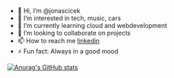 - 👋 Hi, I’m @jonascicek
- 👀 I’m interested in tech, music, cars
- 🌱 I’m currently learning cloud and webdevelopment
- 💞️ I’m looking to collaborate on projects
- 📫 How to reach me [linkedin](https://www.linkedin.com/in/jonas-noah-cicek-3b80a4321/)
- ⚡ Fun fact: Always in a good mood

[![Anurag's GitHub stats](https://github-readme-stats.vercel.app/api?username=jonascicek&show_icons=true&theme=dark)](https://github.com/anuraghazra/github-readme-stats)

<!---
jonascicek/jonascicek is a ✨ special ✨ repository because its `README.md` (this file) appears on your GitHub profile.
You can click the Preview link to take a look at your changes.
--->

